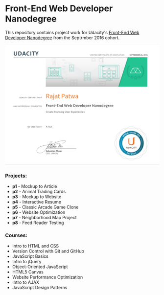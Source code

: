 # Front-End Web Developer Nanodegree
This repository contains project work for Udacity's [Front-End Web Developer Nanodegree](https://www.udacity.com/course/nd001) from the Septrmber 2016 cohort.

![Front-End Web Developer Nanodegree](https://github.com/razat249/udacity-front-end/blob/master/front-end-nanodegree.png)

### Projects:
- **p1** - Mockup to Article
- **p2** - Animal Trading Cards
- **p3** - Mockup to Website
- **p4** - Interactive Resume
- **p5** - Classic Arcade Game Clone
- **p6** - Website Optimization
- **p7** - Neighborhood Map Project
- **p8** - Feed Reader Testing

### Courses:
- Intro to HTML and CSS
- Version Control with Git and GitHub
- JavaScript Basics
- Intro to jQuery
- Object-Oriented JavaScript
- HTML5 Canvas
- Website Performance Optimization
- Intro to AJAX
- JavaScript Design Patterns
